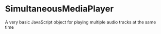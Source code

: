 # SimultaneousMediaPlayer
A very basic JavaScript object for playing multiple audio tracks at the same time
